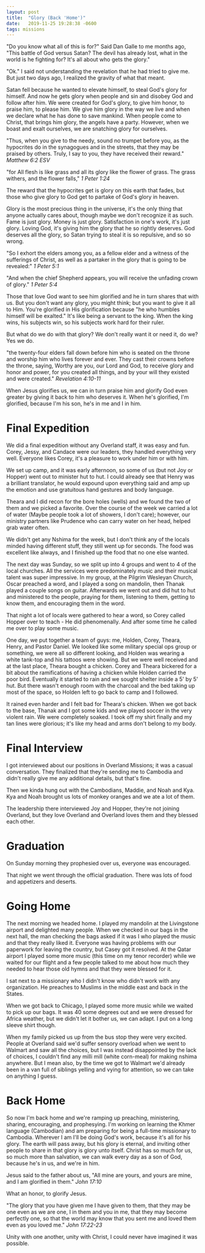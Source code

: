 ```yaml
---
layout: post
title:  "Glory (Back 'Home')"
date:   2019-11-25 19:28:38 -0600
tags: missions
---
```


"Do you know what all of this is for?" Said Dan Galle to me months ago, "This battle of God versus Satan? The devil has already lost, what in the world is he fighting for? It's all about who gets the glory."

"Ok." I said not understanding the revelation that he had tried to give me. But just two days ago, I realized the gravity of what that meant.

Satan fell because he wanted to elevate himself, to steal God's glory for himself. And now he gets glory when people and sin and disobey God and follow after him. We were created for God's glory, to give him honor, to praise him, to please him. We give him glory in the way we live and when we declare what he has done to save mankind. When people come to Christ, that brings him glory, the angels have a party. However, when we boast and exalt ourselves, we are snatching glory for ourselves.

"Thus, when you give to the needy, sound no trumpet before you, as the hypocrites do in the synagogues and in the streets, that they may be praised by others. Truly, I say to you, they have received their reward." *Matthew 6:2 ESV*

"for All flesh is like grass and all its glory like the flower of grass. The grass withers, and the flower falls," *1 Peter 1:24*

The reward that the hypocrites get is glory on this earth that fades, but those who give glory to God get to partake of God's glory in heaven.

Glory is the most precious thing in the universe, it's the only thing that anyone actually cares about, though maybe we don't recognize it as such. Fame is just glory. Money is just glory. Satisfaction in one's work, it's just glory. Loving God, it's giving him the glory that he so rightly deserves. God deserves all the glory, so Satan trying to steal it is so repulsive, and so so wrong.

"So I exhort the elders among you, as a fellow elder and a witness of the sufferings of Christ, as well as a partaker in the glory that is going to be revealed:" *1 Peter 5:1*

"And when the chief Shepherd appears, you will receive the unfading crown of glory." *1 Peter 5:4*

Those that love God want to see him glorified and he in turn shares that with us. But you don't want any glory, you might think; but you want to give it all to Him. You're glorified in His glorification because "he who humbles himself will be exalted." It's like being a servant to the king. When the king wins, his subjects win, so his subjects work hard for their ruler.

But what do we do with that glory? We don't really want it or need it, do we? Yes we do.

"the twenty-four elders fall down before him who is seated on the throne and worship him who lives forever and ever. They cast their crowns before the throne, saying,
Worthy are you, our Lord and God, to receive glory and honor and power, for you created all things, and by your will they existed and were created." *Revelation 4:10-11*

When Jesus glorifies us, we can in turn praise him and glorify God even greater by giving it back to him who deserves it. When he's glorified, I'm glorified, because I'm his son, he's in me and I in him. 

Final Expedition
==============

We did a final expedition without any Overland staff, it was easy and fun. Corey, Jessy, and Candace were our leaders, they handled everything very well. Everyone likes Corey, it's a pleasure to work under him or with him.

We set up camp, and it was early afternoon, so some of us (but not Joy or Hopper) went out to minister hut to hut. I could already see that Henry was a brilliant translator, he would expound upon everything said and amp up the emotion and use gratuitous hand gestures and body language.

Theara and I did recon for the bore holes (wells) and we found the two of them and we picked a favorite. Over the course of the week we carried a lot of water (Maybe people took a lot of showers, I don't care); however, our ministry partners like Prudence who can carry water on her head, helped grab water often.

We didn't get any Nshima for the week, but I don't think any of the locals minded having different stuff, they still went up for seconds. The food was excellent like always, and I finished up the food that no one else wanted.

The next day was Sunday, so we split up into 4 groups and went to 4 of the local churches. All the services were predominately music and their musical talent was super impressive. In my group, at the Pilgrim Wesleyan Church, Oscar preached a word, and I played a song on mandolin, then Thanak played a couple songs on guitar. Afterwards we went out and did hut to hut and ministered to the people, praying for them, listening to them, getting to know them, and encouraging them in the word.

That night a lot of locals were gathered to hear a word, so Corey called Hopper over to teach - He did phenomenally. And after some time he called me over to play some music.

One day, we put together a team of guys: me, Holden, Corey, Theara, Henry, and Pastor Daniel. We looked like some military special ops group or something, we were all so different looking, and Holden was wearing a white tank-top and his tattoos were showing. But we were well received and at the last place, Theara bought a chicken. Corey and Theara bickered for a bit about the ramifications of having a chicken while Holden carried the poor bird. Eventually it started to rain and we sought shelter inside a 5' by 5' hut. But there wasn't enough room with the charcoal and the bed taking up most of the space, so Holden left to go back to camp and I followed.

It rained even harder and I felt bad for Theara's chicken. When we got back to the base, Thanak and I got some kids and we played soccer in the very violent rain. We were completely soaked. I took off my shirt finally and my tan lines were glorious; it's like my head and arms don't belong to my body.

Final Interview
============
I got interviewed about our positions in Overland Missions; it was a casual conversation. They finalized that they're sending me to Cambodia and didn't really give me any additional details, but that's fine.

Then we kinda hung out with the Cambodians, Maddie, and Noah and Kya. Kya and Noah brought us lots of monkey oranges and we ate a lot of them.

The leadership there interviewed Joy and Hopper, they're not joining Overland, but they love Overland and Overland loves them and they blessed each other.

Graduation
========

On Sunday morning they prophesied over us, everyone was encouraged.

That night we went through the official graduation. There was lots of food and appetizers and deserts.

Going Home
========

The next morning we headed home. I played my mandolin at the Livingstone airport and delighted many people. When we checked in our bags in the next hall, the man checking the bags asked if it was I who played the music and that they really liked it. Everyone was having problems with our paperwork for leaving the country, but Casey got it resolved. At the Qatar airport I played some more music (this time on my tenor recorder) while we waited for our flight and a few people talked to me about how much they needed to hear those old hymns and that they were blessed for it.

I sat next to a missionary who I didn't know who didn't work with any organization. He preaches to Muslims in the middle east and back in the States.

When we got back to Chicago, I played some more music while we waited to pick up our bags. It was 40 some degrees out and we were dressed for Africa weather, but we didn't let it bother us, we can adapt. I put on a long sleeve shirt though.

When my family picked us up from the bus stop they were very excited.
People at Overland said we'd suffer sensory overload when we went to Walmart and saw all the choices, but I was instead disappointed by the lack of choices, I couldn't find any milli mill (white corn-meal) for making nshima anywhere. But I mean also, by the time we got to Walmart we'd already been in a van full of siblings yelling and vying for attention, so we can take on anything I guess.

Back Home
=======

So now I'm back home and we're ramping up preaching, ministering, sharing, encouraging, and prophesying. I'm working on learning the Khmer language (Cambodian) and am preparing for being a full-time missionary to Cambodia. Wherever I am I'll be doing God's work, because it's all for his glory. The earth will pass away, but his glory is eternal, and inviting other people to share in that glory is glory unto itself. Christ has so much for us, so much more than salvation, we can walk every day as a son of God, because he's in us, and we're in him.

Jesus said to the father about us, "All mine are yours, and yours are mine, and I am glorified in them."
*John 17:10*

What an honor, to glorify Jesus. 

"The glory that you have given me I have given to them, that they may be one even as we are one,
I in them and you in me, that they may become perfectly one, so that the world may know that you sent me and loved them even as you loved me."
*John 17:22-23*

Unity with one another, unity with Christ, I could never have imagined it was possible.
